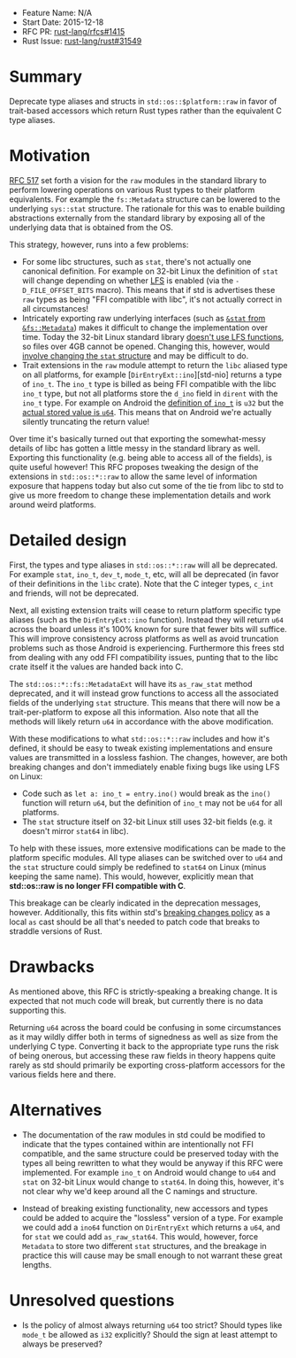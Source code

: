 - Feature Name: N/A
- Start Date: 2015-12-18
- RFC PR: [rust-lang/rfcs#1415](https://github.com/rust-lang/rfcs/pull/1415)
- Rust Issue: [rust-lang/rust#31549](https://github.com/rust-lang/rust/issues/31549)

# Summary
[summary]: #summary

Deprecate type aliases and structs in `std::os::$platform::raw` in favor of
trait-based accessors which return Rust types rather than the equivalent C type
aliases.

# Motivation
[motivation]: #motivation

[RFC 517][io-reform] set forth a vision for the `raw` modules in the standard
library to perform lowering operations on various Rust types to their platform
equivalents. For example the `fs::Metadata` structure can be lowered to the
underlying `sys::stat` structure. The rationale for this was to enable building
abstractions externally from the standard library by exposing all of the
underlying data that is obtained from the OS.

[io-reform]: https://github.com/rust-lang/rfcs/blob/master/text/0517-io-os-reform.md

This strategy, however, runs into a few problems:

* For some libc structures, such as `stat`, there's not actually one canonical
  definition. For example on 32-bit Linux the definition of `stat` will change
  depending on whether [LFS][lfs] is enabled (via the `-D_FILE_OFFSET_BITS`
  macro).  This means that if std is advertises these `raw` types as being "FFI
  compatible with libc", it's not actually correct in all circumstances!
* Intricately exporting raw underlying interfaces (such as [`&stat` from
  `&fs::Metadata`][std-as-stat]) makes it difficult to change the
  implementation over time.  Today the 32-bit Linux standard library [doesn't
  use LFS functions][std-no-lfs], so files over 4GB cannot be opened. Changing
  this, however, would [involve changing the `stat`
  structure][libc-stat-change] and may be difficult to do.
* Trait extensions in the `raw` module attempt to return the `libc` aliased type
  on all platforms, for example [`DirEntryExt::ino`][std-nio] returns a type of
  `ino_t`.  The `ino_t` type is billed as being FFI compatible with the libc
  `ino_t` type, but not all platforms store the `d_ino` field in `dirent` with
  the `ino_t` type. For example on Android the [definition of
  `ino_t`][android-ino_t] is `u32` but the [actual stored value is
  `u64`][android-d_ino]. This means that on Android we're actually silently
  truncating the return value!

[lfs]: http://users.suse.com/~aj/linux_lfs.html
[std-as-stat]: https://github.com/rust-lang/rust/blob/29ea4eef9fa6e36f40bc1f31eb1e56bf5941ee72/src/libstd/sys/unix/fs.rs#L81-L92
[std-no-lfs]: https://github.com/rust-lang/rust/issues/30050
[std-ino]: https://github.com/rust-lang/rust/blob/29ea4eef9fa6e36f40bc1f31eb1e56bf5941ee72/src/libstd/sys/unix/fs.rs#L192-L197
[libc-stat-change]: https://github.com/rust-lang-nursery/libc/blob/2c7e08c959e599ca221581b1670a9ecbbeac2dcb/src/unix/notbsd/linux/other/b32/mod.rs#L28-L71
[android-d_ino]: https://github.com/rust-lang-nursery/libc/blob/2c7e08c959e599ca221581b1670a9ecbbeac2dcb/src/unix/notbsd/android/mod.rs#L50
[android-ino_t]: https://github.com/rust-lang-nursery/libc/blob/2c7e08c959e599ca221581b1670a9ecbbeac2dcb/src/unix/notbsd/android/mod.rs#L11

Over time it's basically turned out that exporting the somewhat-messy details of
libc has gotten a little messy in the standard library as well. Exporting this
functionality (e.g. being able to access all of the fields), is quite useful
however! This RFC proposes tweaking the design of the extensions in
`std::os::*::raw` to allow the same level of information exposure that happens
today but also cut some of the tie from libc to std to give us more freedom to
change these implementation details and work around weird platforms.

# Detailed design
[design]: #detailed-design

First, the types and type aliases in `std::os::*::raw` will all be
deprecated. For example `stat`, `ino_t`, `dev_t`, `mode_t`, etc, will all be
deprecated (in favor of their definitions in the `libc` crate). Note that the C
integer types, `c_int` and friends, will not be deprecated.

Next, all existing extension traits will cease to return platform specific type
aliases (such as the `DirEntryExt::ino` function). Instead they will return
`u64` across the board unless it's 100% known for sure that fewer bits will
suffice. This will improve consistency across platforms as well as avoid
truncation problems such as those Android is experiencing. Furthermore this
frees std from dealing with any odd FFI compatibility issues, punting that to
the libc crate itself it the values are handed back into C.

The `std::os::*::fs::MetadataExt` will have its `as_raw_stat` method deprecated,
and it will instead grow functions to access all the associated fields of the
underlying `stat` structure. This means that there will now be a
trait-per-platform to expose all this information. Also note that all the
methods will likely return `u64` in accordance with the above modification.

With these modifications to what `std::os::*::raw` includes and how it's
defined, it should be easy to tweak existing implementations and ensure values
are transmitted in a lossless fashion. The changes, however, are both breaking
changes and don't immediately enable fixing bugs like using LFS on Linux:

* Code such as `let a: ino_t = entry.ino()` would break as the `ino()` function
  will return `u64`, but the definition of `ino_t` may not be `u64` for all
  platforms.
* The `stat` structure itself on 32-bit Linux still uses 32-bit fields (e.g. it
  doesn't mirror `stat64` in libc).

To help with these issues, more extensive modifications can be made to the
platform specific modules. All type aliases can be switched over to `u64` and
the `stat` structure could simply be redefined to `stat64` on Linux (minus
keeping the same name). This would, however, explicitly mean that
**std::os::raw is no longer FFI compatible with C**.

This breakage can be clearly indicated in the deprecation messages, however.
Additionally, this fits within std's [breaking changes policy][api-evolution] as
a local `as` cast should be all that's needed to patch code that breaks to
straddle versions of Rust.

[api-evolution]: https://github.com/rust-lang/rfcs/blob/master/text/1105-api-evolution.md

# Drawbacks
[drawbacks]: #drawbacks

As mentioned above, this RFC is strictly-speaking a breaking change. It is
expected that not much code will break, but currently there is no data
supporting this.

Returning `u64` across the board could be confusing in some circumstances as it
may wildly differ both in terms of signedness as well as size from the
underlying C type. Converting it back to the appropriate type runs the risk of
being onerous, but accessing these raw fields in theory happens quite rarely as
std should primarily be exporting cross-platform accessors for the various
fields here and there.

# Alternatives
[alternatives]: #alternatives

* The documentation of the raw modules in std could be modified to indicate that
  the types contained within are intentionally not FFI compatible, and the same
  structure could be preserved today with the types all being rewritten to what
  they would be anyway if this RFC were implemented. For example `ino_t` on
  Android would change to `u64` and `stat` on 32-bit Linux would change to
  `stat64`. In doing this, however, it's not clear why we'd keep around all the
  C namings and structure.

* Instead of breaking existing functionality, new accessors and types could be
  added to acquire the "lossless" version of a type. For example we could add a
  `ino64` function on `DirEntryExt` which returns a `u64`, and for `stat` we
  could add `as_raw_stat64`. This would, however, force `Metadata` to store two
  different `stat` structures, and the breakage in practice this will cause may
  be small enough to not warrant these great lengths.

# Unresolved questions
[unresolved]: #unresolved-questions

* Is the policy of almost always returning `u64` too strict? Should types like
  `mode_t` be allowed as `i32` explicitly? Should the sign at least attempt to
  always be preserved?

